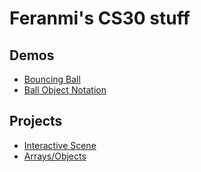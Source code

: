 # Feranmi's CS30 stuff

## Demos
- [Bouncing Ball](01-ball)
- [Ball Object Notation](02-ball-object)

## Projects
- [Interactive Scene](Whirlpool)
- [Arrays/Objects](Arrays-object)

